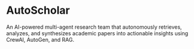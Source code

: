 # AutoScholar
An AI-powered multi-agent research team that autonomously retrieves, analyzes, and synthesizes academic papers into actionable insights using CrewAI, AutoGen, and RAG.
